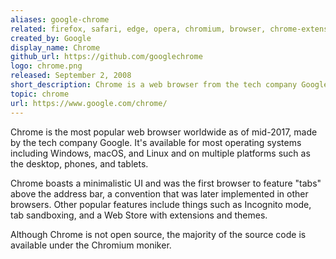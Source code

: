 ```yaml
---
aliases: google-chrome
related: firefox, safari, edge, opera, chromium, browser, chrome-extension
created_by: Google
display_name: Chrome
github_url: https://github.com/googlechrome
logo: chrome.png
released: September 2, 2008
short_description: Chrome is a web browser from the tech company Google.
topic: chrome
url: https://www.google.com/chrome/
---
```


Chrome is the most popular web browser worldwide as of mid-2017, made by the tech company Google. It's available for most operating systems including Windows, macOS, and Linux and on multiple platforms such as the desktop, phones, and tablets.

Chrome boasts a minimalistic UI and was the first browser to feature "tabs" above the address bar, a convention that was later implemented in other browsers. Other popular features include things such as Incognito mode, tab sandboxing, and a Web Store with extensions and themes.

Although Chrome is not open source, the majority of the source code is available under the Chromium moniker.
